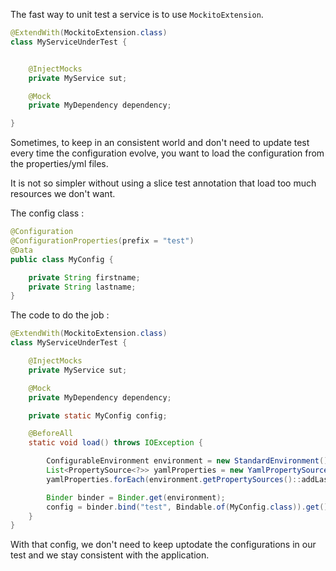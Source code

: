 The fast way to unit test a service is to use `MockitoExtension`.

```java
@ExtendWith(MockitoExtension.class)
class MyServiceUnderTest {


    @InjectMocks
    private MyService sut;

    @Mock
    private MyDependency dependency;

}
```

Sometimes, to keep in an consistent world and don't need to update test every time the configuration evolve, you want 
to load the configuration from the properties/yml files.

It is not so simpler without using a slice test annotation that load too much resources we don't want.

The config class :
```java
@Configuration
@ConfigurationProperties(prefix = "test")
@Data
public class MyConfig {

    private String firstname;
    private String lastname;
}
```

The code to do the job :
```java
@ExtendWith(MockitoExtension.class)
class MyServiceUnderTest {

    @InjectMocks
    private MyService sut;

    @Mock
    private MyDependency dependency;

    private static MyConfig config;

    @BeforeAll
    static void load() throws IOException {

        ConfigurableEnvironment environment = new StandardEnvironment();
        List<PropertySource<?>> yamlProperties = new YamlPropertySourceLoader().load("applicationConfig", new ClassPathResource("application.yml"));
        yamlProperties.forEach(environment.getPropertySources()::addLast);

        Binder binder = Binder.get(environment);
        config = binder.bind("test", Bindable.of(MyConfig.class)).get();
    }
}
```

With that config, we don't need to keep uptodate the configurations in our test and we stay consistent with the application.